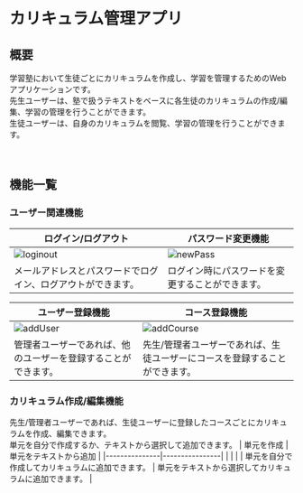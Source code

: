 # カリキュラム管理アプリ

## 概要
学習塾において生徒ごとにカリキュラムを作成し、学習を管理するためのWebアプリケーションです。<br>
先生ユーザーは、塾で扱うテキストをベースに各生徒のカリキュラムの作成/編集、学習の管理を行うことができます。<br>
生徒ユーザーは、自身のカリキュラムを閲覧、学習の管理を行うことができます。<br>
<br>
<br>

## 機能一覧

### ユーザー関連機能
| ログイン/ログアウト | パスワード変更機能 |
|---------------|----------------|
| ![loginout](https://github.com/user-attachments/assets/4385d7a8-1180-48db-a881-da0ead3e7c58) | ![newPass](https://github.com/user-attachments/assets/33453fad-f374-4852-a921-d2b128ba586c) |
| メールアドレスとパスワードでログイン、ログアウトができます。 | ログイン時にパスワードを変更することができます。 |

| ユーザー登録機能 | コース登録機能 |
|---------------|----------------|
| ![addUser](https://github.com/user-attachments/assets/836051e9-e116-4ed5-9999-501dafe61a88) | ![addCourse](https://github.com/user-attachments/assets/79f39412-91fb-4871-aeb5-11dff88d907e) |
| 管理者ユーザーであれば、他のユーザーを登録することができます。 | 先生/管理者ユーザーであれば、生徒ユーザーにコースを登録することができます。|

### カリキュラム作成/編集機能
先生/管理者ユーザーであれば、生徒ユーザーに登録したコースごとにカリキュラムを作成、編集できます。<br>
単元を自分で作成するか、テキストから選択して追加できます。
| 単元を作成 | 単元をテキストから追加 |
|---------------|----------------|
|  |  |
| 単元を自分で作成してカリキュラムに追加できます。 | 単元をテキストから選択してカリキュラムに追加できます。 |


